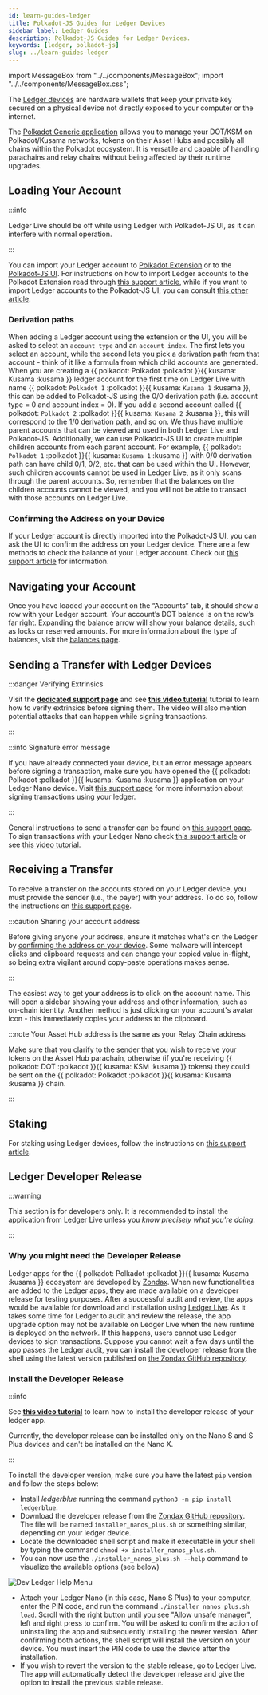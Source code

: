 ```yaml
---
id: learn-guides-ledger
title: Polkadot-JS Guides for Ledger Devices
sidebar_label: Ledger Guides
description: Polkadot-JS Guides for Ledger Devices.
keywords: [ledger, polkadot-js]
slug: ../learn-guides-ledger
---
```


import MessageBox from "../../components/MessageBox"; import "../../components/MessageBox.css";

<MessageBox message="Polkadot-JS is for developers and power users only. If you need help using the
[Polkadot-JS UI](../general/polkadotjs-ui.md), you can contact the
[Polkadot Support Team](https://support.polkadot.network/support/home). For more user-friendly tools
see the [wallets](./wallets-index), [apps](./apps-index) and [dashboard](./dashboards-index) pages." />

The [Ledger devices](../general/ledger.md) are hardware wallets that keep your private key secured
on a physical device not directly exposed to your computer or the internet.

The [Polkadot Generic application](../general/ledger.md#polkadot-generic-app) allows you to manage
your DOT/KSM on Polkadot/Kusama networks, tokens on their Asset Hubs and possibly all chains within
the Polkadot ecosystem. It is versatile and capable of handling parachains and relay chains without
being affected by their runtime upgrades.

## Loading Your Account

:::info

Ledger Live should be off while using Ledger with Polkadot-JS UI, as it can interfere with normal
operation.

:::

You can import your Ledger account to [Polkadot Extension](https://polkadot.js.org/extension/) or to
the [Polkadot-JS UI](https://polkadot.js.org/apps/#/explorer). For instructions on how to import
Ledger accounts to the Polkadot Extension read through
[this support article](https://support.polkadot.network/support/solutions/articles/65000175387-how-to-add-your-ledger-through-the-polkadot-extension),
while if you want to import Ledger accounts to the Polkadot-JS UI, you can consult
[this other article](https://support.polkadot.network/support/solutions/articles/65000170812-how-to-add-ledger-account-through-the-polkadot-js-ui).

### Derivation paths

When adding a Ledger account using the extension or the UI, you will be asked to select an
`account type` and an `account index`. The first lets you select an account, while the second lets
you pick a derivation path from that account - think of it like a formula from which child accounts
are generated. When you are creating a
{{ polkadot: Polkadot :polkadot }}{{ kusama: Kusama :kusama }} ledger account for the first time on
Ledger Live with name {{ polkadot: `Polkadot 1` :polkadot }}{{ kusama: `Kusama 1` :kusama }}, this
can be added to Polkadot-JS using the 0/0 derivation path (i.e. account type = 0 and account index =
0). If you add a second account called
{{ polkadot: `Polkadot 2` :polkadot }}{{ kusama: `Kusama 2` :kusama }}, this will correspond to the
1/0 derivation path, and so on. We thus have multiple parent accounts that can be viewed and used in
both Ledger Live and Polkadot-JS. Additionally, we can use Polkadot-JS UI to create multiple
children accounts from each parent account. For example,
{{ polkadot: `Polkadot 1` :polkadot }}{{ kusama: `Kusama 1` :kusama }} with 0/0 derivation path can
have child 0/1, 0/2, etc. that can be used within the UI. However, such children accounts cannot be
used in Ledger Live, as it only scans through the parent accounts. So, remember that the balances on
the children accounts cannot be viewed, and you will not be able to transact with those accounts on
Ledger Live.

### Confirming the Address on your Device

If your Ledger account is directly imported into the Polkadot-JS UI, you can ask the UI to confirm
the address on your Ledger device. There are a few methods to check the balance of your Ledger
account. Check out
[this support article](https://support.polkadot.network/support/solutions/articles/65000169332-where-can-i-see-the-balance-of-my-account-)
for information.

## Navigating your Account

Once you have loaded your account on the “Accounts” tab, it should show a row with your Ledger
account. Your account’s DOT balance is on the row’s far right. Expanding the balance arrow will show
your balance details, such as locks or reserved amounts. For more information about the type of
balances, visit the [balances page](./learn-account-balances.md#balance-types-on-polkadot-js).

## Sending a Transfer with Ledger Devices

:::danger Verifying Extrinsics

Visit the
[**dedicated support page**](https://support.polkadot.network/support/solutions/articles/65000179161-how-can-i-verify-what-extrinsic-i-m-signing-#Verify-an-extrinsic-using-Ledger)
and see [**this video tutorial**](https://youtu.be/bxMs-9fBtFk?t=360) tutorial to learn how to
verify extrinsics before signing them. The video will also mention potential attacks that can happen
while signing transactions.

:::

:::info Signature error message

If you have already connected your device, but an error message appears before signing a
transaction, make sure you have opened the
{{ polkadot: Polkadot :polkadot }}{{ kusama: Kusama :kusama }} application on your Ledger Nano
device. Visit
[this support page](https://support.polkadot.network/support/solutions/articles/65000181994) for
more information about signing transactions using your ledger.

:::

General instructions to send a transfer can be found on
[this support page](https://support.polkadot.network/support/solutions/articles/65000170304-how-to-send-transfer-funds-out-of-your-dot-account-on-the-polkadot-js-ui).
To sign transactions with your Ledger Nano check
[this support article](https://support.polkadot.network/support/solutions/articles/65000181994) or
see [this video tutorial](https://youtu.be/gbvrHzr4EDY?t=579).

## Receiving a Transfer

To receive a transfer on the accounts stored on your Ledger device, you must provide the sender
(i.e., the payer) with your address. To do so, follow the instructions on
[this support page](https://support.polkadot.network/support/solutions/articles/65000181866-how-to-receive-dot-to-my-account-on-polkadot-js-ui).

:::caution Sharing your account address

Before giving anyone your address, ensure it matches what's on the Ledger by
[confirming the address on your device](#confirming-the-address-on-your-device). Some malware will
intercept clicks and clipboard requests and can change your copied value in-flight, so being extra
vigilant around copy-paste operations makes sense.

:::

The easiest way to get your address is to click on the account name. This will open a sidebar
showing your address and other information, such as on-chain identity. Another method is just
clicking on your account's avatar icon - this immediately copies your address to the clipboard.

:::note Your Asset Hub address is the same as your Relay Chain address

Make sure that you clarify to the sender that you wish to receive your tokens on the Asset Hub
parachain, otherwise (if you're receiving {{ polkadot: DOT :polkadot }}{{ kusama: KSM :kusama }}
tokens) they could be sent on the {{ polkadot: Polkadot :polkadot }}{{ kusama: Kusama :kusama }}
chain.

:::

## Staking

For staking using Ledger devices, follow the instructions on
[this support article](https://support.polkadot.network/support/solutions/articles/65000168057-how-do-i-stake-nominate-on-polkadot-).

## Ledger Developer Release

:::warning

This section is for developers only. It is recommended to install the application from Ledger Live
unless you _know precisely what you're doing_.

:::

### Why you might need the Developer Release

Ledger apps for the {{ polkadot: Polkadot :polkadot }}{{ kusama: Kusama :kusama }} ecosystem are
developed by [Zondax](https://zondax.ch/). When new functionalities are added to the Ledger apps,
they are made available on a developer release for testing purposes. After a successful audit and
review, the apps would be available for download and installation using
[Ledger Live](https://www.ledger.com/ledger-live). As it takes some time for Ledger to audit and
review the release, the app upgrade option may not be available on Ledger Live when the new runtime
is deployed on the network. If this happens, users cannot use Ledger devices to sign transactions.
Suppose you cannot wait a few days until the app passes the Ledger audit, you can install the
developer release from the shell using the latest version published on
[the Zondax GitHub repository](https://github.com/Zondax/ledger-polkadot/releases).

### Install the Developer Release

:::info

See [**this video tutorial**](https://youtu.be/4SyVQrlXZ_Q) to learn how to install the developer
release of your ledger app.

Currently, the developer release can be installed only on the Nano S and S Plus devices and can't be
installed on the Nano X.

:::

To install the developer version, make sure you have the latest `pip` version and follow the steps
below:

- Install _ledgerblue_ running the command `python3 -m pip install ledgerblue`.
- Download the developer release from the
  [Zondax GitHub repository](https://github.com/Zondax/ledger-polkadot/releases). The file will be
  named `installer_nanos_plus.sh` or something similar, depending on your ledger device.
- Locate the downloaded shell script and make it executable in your shell by typing the command
  `chmod +x installer_nanos_plus.sh`.
- You can now use the `./installer_nanos_plus.sh --help` command to visualize the available options
  (see below)

![Dev Ledger Help Menu](../assets/ledger-help-menu.png)

- Attach your Ledger Nano (in this case, Nano S Plus) to your computer, enter the PIN code, and run
  the command `./installer_nanos_plus.sh load`. Scroll with the right button until you see "Allow
  unsafe manager", left and right press to confirm. You will be asked to confirm the action of
  uninstalling the app and subsequently installing the newer version. After confirming both actions,
  the shell script will install the version on your device. You must insert the PIN code to use the
  device after the installation.
- If you wish to revert the version to the stable release, go to Ledger Live. The app will
  automatically detect the developer release and give the option to install the previous stable
  release.
